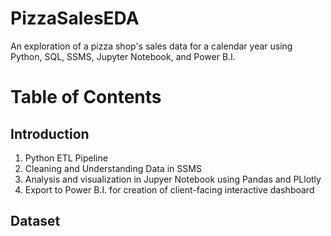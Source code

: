 # PizzaSalesEDA
An exploration of a pizza shop's sales data for a calendar year using Python, SQL, SSMS, Jupyter Notebook, and Power B.I.
# Table of Contents
## Introduction
1. Python ETL Pipeline
2. Cleaning and Understanding Data in SSMS
3. Analysis and visualization in Jupyer Notebook using Pandas and PLlotly
4. Export to Power B.I. for creation of client-facing interactive dashboard
## Dataset
